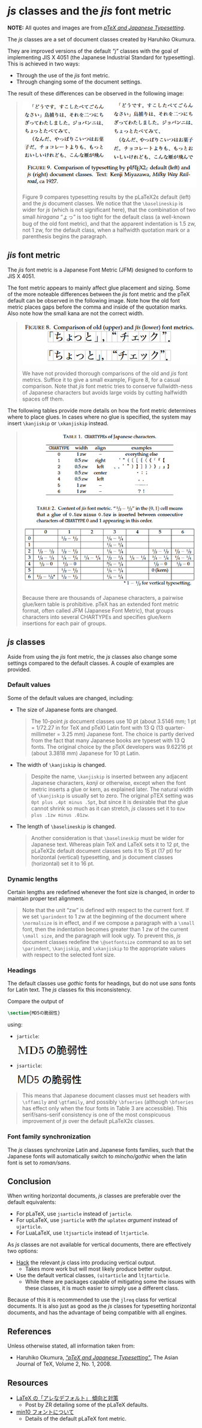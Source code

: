 # *js* classes and the *jis* font metric

**NOTE:** All quotes and images are from [*pTeX and Japanese Typesetting*](#references).

The *js* classes are a set of document classes created by Haruhiko Okumura.

They are improved versions of the default *"j"* classes with the goal of  implementing JIS X 4051 (the Japanese Industrial Standard for typesetting). This is achieved in two ways:

- Through the use of the *jis* font metric.
- Through changing some of the document settings.

The result of these differences can be observed in the following image:

>![](../img/jsclasses_comparison.png)
>
> Figure 9 compares typesetting results by the pLaTeX2ε default (left) and the *js* document classes. We notice that the `\baselineskip` is wider for *js* (which is not significant here), that the combination of two small *hiragana* “ょっ” is too tight for the default class (a well-known bug of the old font metric), and that the apparent indentation is 1.5 zw, not 1 zw, for the default class, when a halfwidth quotation mark or a parenthesis begins the paragraph.

## *jis* font metric

The *jis* font metric is a Japanese Font Metric (JFM) designed to conform to JIS X 4051.

The font metric appears to mainly affect glue placement and sizing. Some of the more noteable differences between the *jis* font metric and the pTeX default can be observed in the following image. Note how the old font metric places gaps before the comma and inside of the quotation marks. Also note how the small kana are not the correct width.

> ![](../img/fontmetric_comparison.png)
>
> We have not provided thorough comparisons of the old and *jis* font metrics. Suffice it to give a small example, Figure 8, for a casual comparison. Note that *jis* font metric tries to conserve fullwidth-ness of Japanese characters but avoids large voids by cutting halfwidth spaces off them.

The following tables provide more details on how the font metric determines where to place glues. In cases where no glue is specified, the system may insert `\kanjiskip` or `\xkanjiskip` instead.

> ![](../img/fontmetric_tables.png)
>
> Because there are thousands of Japanese characters, a pairwise glue/kern table is prohibitive. pTeX has an extended font metric format, often called JFM (Japanese Font Metric), that groups characters into several CHARTYPEs and specifies glue/kern insertions for each pair of groups.

## *js* classes

Aside from using the *jis* font metric, the *js* classes also change some settings compared to the default classes. A couple of examples are provided.

### Default values

Some of the default values are changed, including:

- The size of Japanese fonts are changed.

    > The 10-point *js* document classes use 10 pt (about 3.5146 mm; 1 pt = 1/72.27 in for TeX and pTeX) Latin font with 13 Q (13 quarter-millimeter = 3.25 mm) Japanese font. The choice is partly derived from the fact that many Japanese books are typeset with 13 Q fonts. The original choice by the pTeX developers was 9.62216 pt (about 3.3818 mm) Japanese for 10 pt Latin.

- The width of `\kanjiskip` is changed.

    > Despite the name, `\kanjiskip` is inserted between any adjacent Japanese characters, *kanji* or otherwise, except when the font metric inserts a glue or kern, as explained later. The natural width of `\kanjiskip` is usually set to zero. The original pTEX setting was `0pt plus .4pt minus .5pt`, but since it is desirable that the glue cannot shrink so much as it can stretch, *js* classes set it to `0zw plus .1zw minus .01zw`.

- The length of `\baselineskip` is changed.

    > Another consideration is that `\baselineskip` must be wider for Japanese text. Whereas plain TeX and LaTeX sets it to 12 pt, the pLaTeX2ε default document classes sets it to 15 pt (17 pt) for horizontal (vertical) typesetting, and js document classes (horizontal) set it to 16 pt.

### Dynamic lengths

Certain lengths are redefined whenever the font size is changed, in order to maintain proper text alignment.

> Note that the unit “zw” is defined with respect to the current font. If we set `\parindent` to 1 zw at the beginning of the document where `\normalsize` is in effect, and if we compose a paragraph with a `\small` font, then the indentation becomes greater than 1 zw of the current `\small size`, and the paragraph will look ugly. To prevent this, *js* document classes redefine the `\@setfontsize` command so as to set `\parindent`, `\kanjiskip`, and `\xkanjiskip` to the appropriate values with respect to the selected font size.

### Headings

The default classes use *gothic* fonts for headings, but do not use *sans* fonts for Latin text. The *js* classes fix this inconsistency.

Compare the output of

```latex
\section{MD5の脆弱性}
```

using:

- `jarticle`:

    ![](../img/jarticle_heading.png)

- `jsarticle`:

    ![jsarticle_heading](../img/jsarticle_heading.png)

> This means that Japanese document classes must set headers with `\sffamily` and `\gtfamily`, and possibly `\bfseries` (although `\bfseries` has effect only when the four fonts in Table 3 are accessible). This serif/sans-serif consistency is one of the most conspicuous improvement of *js* over the default pLaTeX2ε classes.

### Font family synchronization

The *js* classes synchronize Latin and Japanese fonts families, such that the Japanese fonts will automatically switch to *mincho/gothic* when the latin font is set to *roman/sans*.

## Conclusion

When writing horizontal documents, *js* classes are preferable over the default equivalents:

- For pLaTeX, use `jsarticle` instead of `jarticle`.
- For upLaTeX, use `jsarticle` *with the* `uplatex` *argument* instead of `ujarticle`.
- For LuaLaTeX, use `ltjsarticle` instead of `ltjarticle`.

As *js* classes are not available for vertical documents, there are effectively two options:

- [Hack](https://tex.stackexchange.com/questions/233736/uplatex-and-line-indentation-tbook) the relevant *js* class into producing vertical output.
  - Takes more work but will most likely produce better output.
- Use the default vertical classes, `(u)tarticle` and `ltjtarticle`.
  - While there are packages capable of mitigating some the issues with these classes, it is much easier to simply use a different class.

Because of this it is recommended to use the `jlreq` class for vertical documents. It is also just as good as the *js* classes for typesetting horizontal documents, and has the advantage of being compatible with all engines.

## References

Unless otherwise stated, all information taken from:

- Haruhiko Okumura, [*"pTeX and Japanese Typesetting"*](http://ajt.ktug.org/2008/0201okumura.pdf), The Asian Journal of TeX, Volume 2, No. 1, 2008.

## Resources

- [LaTeX の「アレなデフォルト」 傾向と対策](https://qiita.com/zr_tex8r/items/297154ca924749e62471)
  - Post by ZR detailing some of the pLaTeX defaults.
- [min10 フォントについて](http://argent.shinshu-u.ac.jp/~otobe/tex/files/min10.pdf)
  - Details of the default pLaTeX font metric.
